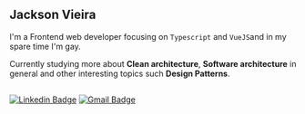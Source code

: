 ## Jackson Vieira 

I'm a Frontend web developer focusing on ```Typescript``` and ```VueJS```and in my spare time I'm gay.

Currently studying more about **Clean architecture**, **Software architecture** in general and other interesting topics such **Design Patterns**.

 ##
 [![Linkedin Badge](https://img.shields.io/badge/-Linkedin-6633cc?style=flat-square&labelColor=6633cc&logo=linkedin&logoColor=white&link=https://www.linkedin.com/in/jackson-vieira-8b6515250)](https://www.linkedin.com/in/jackson-vieira-8b6515250) 
[![Gmail Badge](https://img.shields.io/badge/-Gmail-6633cc?style=flat-square&logo=Gmail&logoColor=white&link=mailto:jacksonvieiira12@gmail.com)](mailto:jacksonvieiira12@gmail.com)
